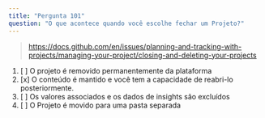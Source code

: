 ```yaml
---
title: "Pergunta 101"
question: "O que acontece quando você escolhe fechar um Projeto?"
---
```


> https://docs.github.com/en/issues/planning-and-tracking-with-projects/managing-your-project/closing-and-deleting-your-projects
1. [ ] O projeto é removido permanentemente da plataforma  
1. [x] O conteúdo é mantido e você tem a capacidade de reabri-lo posteriormente.  
1. [ ] Os valores associados e os dados de insights são excluídos  
1. [ ] O Projeto é movido para uma pasta separada  
